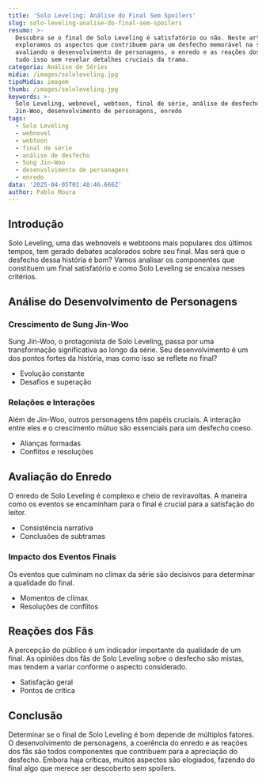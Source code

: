 ```yaml
---
title: 'Solo Leveling: Análise do Final Sem Spoilers'
slug: solo-leveling-analise-do-final-sem-spoilers
resumo: >-
  Descubra se o final de Solo Leveling é satisfatório ou não. Neste artigo,
  exploramos os aspectos que contribuem para um desfecho memorável na série,
  avaliando o desenvolvimento de personagens, o enredo e as reações dos fãs,
  tudo isso sem revelar detalhes cruciais da trama.
categoria: Análise de Séries
midia: /images/sololeveling.jpg
tipoMidia: imagem
thumb: /images/sololeveling.jpg
keywords: >-
  Solo Leveling, webnovel, webtoon, final de série, análise de desfecho, Sung
  Jin-Woo, desenvolvimento de personagens, enredo
tags:
  - Solo Leveling
  - webnovel
  - webtoon
  - final de série
  - análise de desfecho
  - Sung Jin-Woo
  - desenvolvimento de personagens
  - enredo
data: '2025-04-05T01:48:46.666Z'
author: Pablo Moura
---
```


## Introdução
Solo Leveling, uma das webnovels e webtoons mais populares dos últimos tempos, tem gerado debates acalorados sobre seu final. Mas será que o desfecho dessa história é bom? Vamos analisar os componentes que constituem um final satisfatório e como Solo Leveling se encaixa nesses critérios.

## Análise do Desenvolvimento de Personagens
### Crescimento de Sung Jin-Woo
Sung Jin-Woo, o protagonista de Solo Leveling, passa por uma transformação significativa ao longo da série. Seu desenvolvimento é um dos pontos fortes da história, mas como isso se reflete no final?
- Evolução constante
- Desafios e superação
### Relações e Interações
Além de Jin-Woo, outros personagens têm papéis cruciais. A interação entre eles e o crescimento mútuo são essenciais para um desfecho coeso.
- Alianças formadas
- Conflitos e resoluções

## Avaliação do Enredo
O enredo de Solo Leveling é complexo e cheio de reviravoltas. A maneira como os eventos se encaminham para o final é crucial para a satisfação do leitor.
- Consistência narrativa
- Conclusões de subtramas
### Impacto dos Eventos Finais
Os eventos que culminam no clímax da série são decisivos para determinar a qualidade do final.
- Momentos de clímax
- Resoluções de conflitos

## Reações dos Fãs
A percepção do público é um indicador importante da qualidade de um final. As opiniões dos fãs de Solo Leveling sobre o desfecho são mistas, mas tendem a variar conforme o aspecto considerado.
- Satisfação geral
- Pontos de crítica

## Conclusão
Determinar se o final de Solo Leveling é bom depende de múltiplos fatores. O desenvolvimento de personagens, a coerência do enredo e as reações dos fãs são todos componentes que contribuem para a apreciação do desfecho. Embora haja críticas, muitos aspectos são elogiados, fazendo do final algo que merece ser descoberto sem spoilers.
